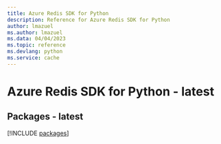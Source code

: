 ```yaml
---
title: Azure Redis SDK for Python
description: Reference for Azure Redis SDK for Python
author: lmazuel
ms.author: lmazuel
ms.data: 04/04/2023
ms.topic: reference
ms.devlang: python
ms.service: cache
---
```

# Azure Redis SDK for Python - latest
## Packages - latest
[!INCLUDE [packages](redis-index.md)]